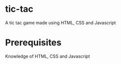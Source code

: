 # tic-tac
A tic tac game made using HTML, CSS and Javascript

# Prerequisites
Knowledge of HTML, CSS and Javascript
